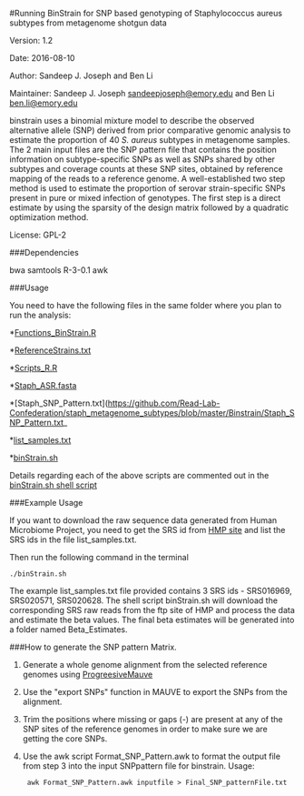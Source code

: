 #Running BinStrain for SNP based genotyping of Staphylococcus aureus subtypes from metagenome shotgun data

Version: 1.2

Date: 2016-08-10

Author: Sandeep J. Joseph and Ben Li

Maintainer: Sandeep J. Joseph <sandeepjoseph@emory.edu> and Ben Li <ben.li@emory.edu>

binstrain uses a binomial mixture model to describe the observed alternative allele (SNP) derived from prior comparative genomic analysis to estimate the proportion of 40 *S. aureus* subtypes in metagenome samples. The 2 main input files are the SNP pattern file that contains the position information on subtype-specific SNPs as well as SNPs shared by other subtypes and coverage counts at these SNP sites, obtained by reference mapping of the reads to a reference genome. A well-established two step method is used to estimate the proportion of serovar strain-specific SNPs present in pure or mixed infection of genotypes. The first step is a direct estimate by using the sparsity of the design matrix followed by a quadratic optimization method.  

License: GPL-2

###Dependencies

bwa
samtools
R-3-0.1
awk

###Usage

You need to have the following files in the same folder where you plan to run the analysis:

*[Functions_BinStrain.R](https://github.com/Read-Lab-Confederation/staph_metagenome_subtypes/blob/master/Binstrain/Functions_BinStrain.R)

*[ReferenceStrains.txt](https://github.com/Read-Lab-Confederation/staph_metagenome_subtypes/blob/master/Binstrain/ReferenceStrains.txt)

*[Scripts_R.R](https://github.com/Read-Lab-Confederation/staph_metagenome_subtypes/blob/master/Binstrain/Scripts_R.R)

*[Staph_ASR.fasta](https://github.com/Read-Lab-Confederation/staph_metagenome_subtypes/blob/master/Binstrain/Staph_ASR.fasta)

*[Staph_SNP_Pattern.txt](https://github.com/Read-Lab-Confederation/staph_metagenome_subtypes/blob/master/Binstrain/Staph_SNP_Pattern.txt_

*[list_samples.txt](https://github.com/Read-Lab-Confederation/staph_metagenome_subtypes/blob/master/Binstrain/list_samples.txt)

*[binStrain.sh](https://github.com/Read-Lab-Confederation/staph_metagenome_subtypes/blob/master/Binstrain/binStrain.sh)
        
Details regarding each of the above scripts are commented out in the [binStrain.sh shell script](https://github.com/Read-Lab-Confederation/staph_metagenome_subtypes/blob/master/Binstrain/binStrain.sh)

###Example Usage

If you want to download the raw sequence data generated from Human Microbiome Project, you need to get the SRS id from [HMP site](http://hmpdacc.org/HMASM/) and list the SRS ids in the file list_samples.txt.

Then run the following command in the terminal

    ./binStrain.sh

The example list\_samples.txt file provided contains 3 SRS ids - SRS016969, SRS020571, SRS020628. The shell script binStrain.sh will download the corresponding SRS raw reads from the ftp site of HMP and process the data and estimate the beta values. The final beta estimates will be generated into a folder named Beta_Estimates.

###How to generate the SNP pattern Matrix.

1. Generate a whole genome alignment from the selected reference genomes using [ProgreesiveMauve](http://darlinglab.org/mauve/user-guide/introduction.html)
2. Use the "export SNPs" function in MAUVE to export the SNPs from the alignment.
3. Trim the positions where missing or gaps (-) are present at any of the SNP sites of the reference genomes in order to make sure we are getting the core SNPs.
4. Use the awk script Format\_SNP\_Pattern.awk to format the output file from step 3 into the input SNPpattern file for binstrain. Usage: 

        awk Format_SNP_Pattern.awk inputfile > Final_SNP_patternFile.txt

